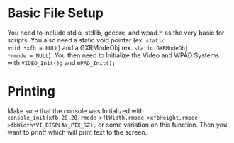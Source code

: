 # Basic File Setup
You need to include stdio, stdlib, gccore, and wpad.h as the very basic for scripts. You also need a static void pointer (ex. <code>static void *xfb = NULL</code>) and a GXRModeObj (ex. <code>static GXRModeObj *rmode = NULL</code>). You then need to Initialize the Video and WPAD Systems with <code>VIDEO_Init();</code> and <code>WPAD_Init();</code>

# Printing
Make sure that the console was Initialized with <code>console_init(xfb,20,20,rmode->fbWidth,rmode->xfbHeight,rmode->fbWidth*VI_DISPLAY_PIX_SZ);</code> or some variation on this function. Then you want to printf which will print text to the screen. 